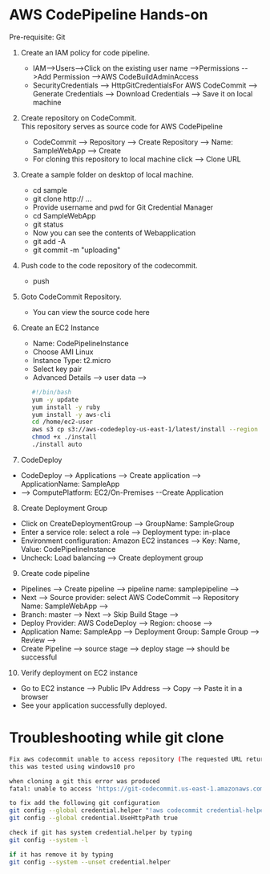 # AWS CodePipeline Hands-on
Pre-requisite: Git
1. Create an IAM policy for code pipeline.<br>
   - IAM-->Users-->Click on the existing user name -->Permissions -->Add Permission -->AWS CodeBuildAdminAccess<br>
   - SecurityCredentials --> HttpGitCredentialsFor AWS CodeCommit --> Generate Credentials --> Download Credentials --> Save it on local machine <br>

2. Create repository on CodeCommit.<br>
   This repository serves as source code for AWS CodePipeline <br>
   - CodeCommit --> Repository --> Create Repository --> Name: SampleWebApp --> Create <br>
   - For cloning this repository to local machine click --> Clone URL <br>

3. Create a sample folder on desktop of local machine.<br>
   - cd sample <br>
   - git clone http:// ...<br>
   - Provide username and pwd for Git Credential Manager <br>
   - cd SampleWebApp<br>
   - git status<br>
   - Now you can see the contents of Webapplication<br>
   - git add -A<br>
   - git commit -m "uploading"<br>

4. Push code to the code repository of the codecommit.<br>
   - push <br>

5. Goto CodeCommit Repository.<br>
   - You can view the source code here<br>

6. Create an EC2 Instance <br>
    - Name: CodePipelineInstance<br>
    - Choose AMI Linux<br>
    - Instance Type: t2.micro
    - Select key pair
    - Advanced Details --> user data -->
   ```sh
      #!/bin/bash
      yum -y update
      yum install -y ruby
      yum install -y aws-cli
      cd /home/ec2-user
      aws s3 cp s3://aws-codedeploy-us-east-1/latest/install --region us-east-1
      chmod +x ./install
      ./install auto
   ```

7. CodeDeploy<br>
  - CodeDeploy --> Applications --> Create application --> ApplicationName: SampleApp <br>
  - --> ComputePlatform: EC2/On-Premises --Create Application

8. Create Deployment Group<br>
  - Click on CreateDeploymentGroup --> GroupName: SampleGroup <br>
  - Enter a service role: select a role --> Deployment type: in-place <br>
  - Environment configuration: Amazon EC2 instances --> Key: Name, Value: CodePipelineInstance<br>
  - Uncheck: Load balancing --> Create deployment group <br>

9. Create code pipeline<br>
  - Pipelines --> Create pipeline --> pipeline name: samplepipeline --><br>
  - Next --> Source provider: select AWS CodeCommit --> Repository Name: SampleWebApp --><br>
  - Branch: master --> Next --> Skip Build Stage --> <br>
  - Deploy Provider: AWS CodeDeploy --> Region: choose --> <br>
  - Application Name: SampleApp --> Deployment Group: Sample Group --> Review --><br>
  - Create Pipeline --> source stage --> deploy stage --> should be successful<br>

10. Verify deployment on EC2 instance<br>
  - Go to EC2 instance --> Public IPv Address --> Copy --> Paste it in a browser <br>
  - See your application successfully deployed.


# Troubleshooting while git clone
```sh
Fix aws codecommit unable to access repository (The requested URL returned error: 403) in windows
this was tested using windows10 pro

when cloning a git this error was produced
fatal: unable to access 'https://git-codecommit.us-east-1.amazonaws.com/v1/repos/RepositoryName': The requested URL returned error: 403

to fix add the following git configuration
git config --global credential.helper "!aws codecommit credential-helper $@"
git config --global credential.UseHttpPath true

check if git has system credential.helper by typing 
git config --system -l

if it has remove it by typing
git config --system --unset credential.helper
```

